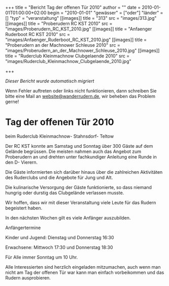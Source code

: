 +++
title = "Bericht Tag der offenen Tür 2010"
author = ""
date = 2010-01-01T01:00:00+02:00
begin = "2010-01-01"
"gewässer" = ["oder"]
"länder" = []
"typ" = "veranstaltung"
[[images]]
title = "313"
src = "images/313.jpg"
[[images]]
title = "Proberudern RC KST 2010"
src = "images/Proberudern_RC_KST_2010.jpg"
[[images]]
title = "Anfaenger Ruderboot RC KST 2010"
src = "images/Anfaenger_Ruderboot_RC_KST_2010.jpg"
[[images]]
title = "Proberudern an der Machnower Schleuse 2010"
src = "images/Proberudern_an_der_Machnower_Schleuse_2010.jpg"
[[images]]
title = "Ruderclub Kleinmachnow Clubgelaende 2010"
src = "images/Ruderclub_Kleinmachnow_Clubgelaende_2010.jpg"

+++


*Dieser Bericht wurde automatisch migriert*

Wenn Fehler auftreten oder links nicht funktionieren, dann schreiben Sie bitte eine Mail an website@wanderrudern.de, wir beheben das Problem gerne!



# Tag der offenen Tür 2010


beim Ruderclub Kleinmachnow- Stahnsdorf- Teltow

Der RC KST konnte am Samstag und Sonntag über 300 Gäste auf dem Gelände begrüssen. Die meisten nahmen auch das Angebot zum Proberudern an und drehten unter fachkundiger Anleitung eine Runde in den D- Vierern.

Die Gäste informierten sich darüber hinaus über die zahlreichen Aktivitäten des Ruderclubs und die Angebote für Jung und Alt.

Die kulinarische Versorgung der Gäste funktionierte, so dass niemand hungrig oder durstig das Clubgelände verlassen musste.

Wir hoffen, dass wir mit dieser Veranstaltung viele Leute für das Rudern begeistert haben.

In den nächsten Wochen gilt es viele Anfänger auszubilden.

Anfängertermine

Kinder und Jugend: Dienstag und Donnerstag 16:30

Erwachsene: Mittwoch 17:30 und Donnerstag 18:30

Für Alle immer Sonntag um 10 Uhr.

Alle Interessierten sind herzlich eingeladen mitzumachen, auch wenn man nicht am Tag der offenen Tür war kann man einfach vorbeikommen und das Rudern ausprobieren.